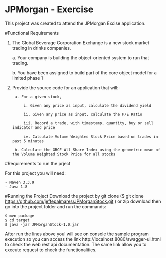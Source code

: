 # JPMorgan - Exercise
This project was created to attend the JPMorgan Excise application.

#Functional Requirements

1. The Global Beverage Corporation Exchange is a new stock market trading in drinks companies.

	a. Your company is building the object-oriented system to run that trading.

	b. You have been assigned to build part of the core object model for a limited phase 1

2. Provide the source code for an application that will:-

		a. For a given stock,

			i. Given any price as input, calculate the dividend yield

			ii. Given any price as input, calculate the P/E Ratio

			iii. Record a trade, with timestamp, quantity, buy or sell indicator and price

			iv. Calculate Volume Weighted Stock Price based on trades in past 5 minutes

		b. Calculate the GBCE All Share Index using the geometric mean of the Volume Weighted Stock Price for all stocks

#Requirements to run the prject

For this project you will need:

	- Maven 3.3.9
	- Java 1.8
		

#Running the Project
Download the project by git clone ($ git clone https://github.com/jeffepalmares/JPMorganStock.git ) or zip download
then go into the project folder and run the commands:

	$ mvn package
	$ cd target
	$ java -jar JPMorganStock-1.0.jar
	
After run the lines above youl will see on console the sample program execution so you can access the link http://localhost:8080/swagger-ui.html to check the web rest api documentation. The same link allow you to execute request to check the functionalities.

	
	